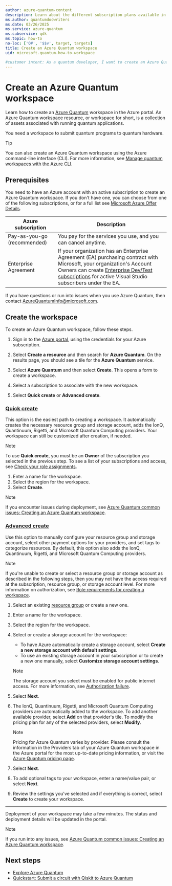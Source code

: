 ```yaml
---
author: azure-quantum-content
description: Learn about the different subscription plans available in Azure and how to create an Azure Quantum workspace.
ms.author: quantumdocwriters
ms.date: 03/26/2025
ms.service: azure-quantum
ms.subservice: qdk
ms.topic: how-to
no-loc: ['Q#', '$$v', target, targets]
title: Create an Azure Quantum workspace
uid: microsoft.quantum.how-to.workspace

#customer intent: As a quantum developer, I want to create an Azure Quantum workspace so that I can run quantum programs on quantum hardware.
---
```


# Create an Azure Quantum workspace

Learn how to create an [Azure Quantum](xref:microsoft.quantum.azure-quantum-overview) workspace in the Azure portal. An Azure Quantum workspace resource, or workspace for short, is a collection of assets associated with running quantum applications.

You need a workspace to submit quantum programs to quantum hardware.

> [!TIP]
> You can also create an Azure Quantum workspace using the Azure command-line interface (CLI). For more information, see [Manage quantum workspaces with the Azure CLI](xref:microsoft.quantum.workspaces-cli).

## Prerequisites

You need to have an Azure account with an active subscription to create an Azure Quantum workspace. If you don't have one, you can choose from one of the following subscriptions, or for a full list see [Microsoft Azure Offer Details](https://azure.microsoft.com/support/legal/offer-details/).

| Azure subscription          | Description |
|-----------------------------|-------------|
| Pay-as-you-go (recommended) | You pay for the services you use, and you can cancel anytime. |
| Enterprise Agreement        | If your organization has an Enterprise Agreement (EA) purchasing contract with Microsoft, your organization's Account Owners can create [Enterprise Dev/Test subscriptions](https://azure.microsoft.com/offers/ms-azr-0148p/) for active Visual Studio subscribers under the EA. |
<!-- 
*** COMMENTED out UNTIL A BASIC EMULATOR PLAN IS CONFIRMED ***

|Free trial for 30 days| After 30 days of sign-up, you **must** upgrade to a [pay-as-you-go subscription](https://azure.microsoft.com/pricing/purchase-options/pay-as-you-go). 
|Azure for Students| With the Azure Quantum Credits you'll have USD500 to use in each quantum hardware provider. Once you've consumed all your credits, you must upgrade to a [pay-as-you-go subscription](https://azure.microsoft.com/pricing/purchase-options/pay-as-you-go), and you can cancel anytime. Sign up [here](https://azure.microsoft.com/offers/ms-azr-0170p/). With Azure for Students you don't need a credit card to sign-up.|
-->

<!-- > [!NOTE]
> The free Azure trial gets you started with USD200 in Azure credits to be used in Azure 1st-party services (Azure Quantum isn't eligible) within the first 30 days of sign-up. Note that you can't use general-purpose Azure Credits with Microsoft third-party quantum providers (providers that aren't owned by Microsoft).
-->

If you have questions or run into issues when you use Azure Quantum, then contact [AzureQuantumInfo@microsoft.com](mailto:AzureQuantumInfo@microsoft.com).

## Create the workspace

To create an Azure Quantum workspace, follow these steps.

1. Sign in to the [Azure portal](https://portal.azure.com), using the credentials for your Azure subscription.

1. Select **Create a resource** and then search for **Azure Quantum**. On the results page, you should see a tile for the **Azure Quantum** service.

1. Select **Azure Quantum** and then select  **Create**. This opens a form to create a workspace.

1. Select a subscription to associate with the new workspace.

1. Select **Quick create** or **Advanced create**.

### [Quick create](#tab/tabid-quick)

This option is the easiest path to creating a workspace. It automatically creates the necessary resource group and storage account, adds the IonQ, Quantinuum, Rigetti, and Microsoft Quantum Computing providers. Your workspace can still be customized after creation, if needed.

> [!NOTE]
> To use **Quick create**, you must be an **Owner** of the subscription you selected in the previous step. To see a list of your subscriptions and access, see [Check your role assignments](xref:microsoft.quantum.how-to.manage-workspace-access#check-your-role-assignments).

1. Enter a name for the workspace.
1. Select the region for the workspace.
1. Select **Create**.

> [!NOTE]
> If you encounter issues during deployment, see [Azure Quantum common issues: Creating an Azure Quantum workspace](xref:microsoft.quantum.azure.common-issues#creating-an-azure-quantum-workspace).

### [Advanced create](#tab/tabid-advanced)

Use this option to manually configure your resource group and storage account, select other payment options for your providers, and set tags to categorize resources. By default, this option also adds the IonQ, Quantinuum, Rigetti, and Microsoft Quantum Computing providers.

> [!NOTE]
> If you're unable to create or select a resource group or storage account as described in the following steps, then you may not have the access required at the subscription, resource group, or storage account level. For more information on authorization, see [Role requirements for creating a workspace](xref:microsoft.quantum.how-to.manage-workspace-access#role-requirements-for-creating-a-workspace).

1. Select an existing [resource group](/azure/azure-resource-manager/management/manage-resource-groups-portal) or create a new one.

1. Enter a name for the workspace.

1. Select the region for the workspace.

1. Select or create a storage account for the workspace:

   - To have Azure automatically create a storage account, select **Create a new storage account with default settings**.
   - To use an existing storage account in your subscription or to create a new one manually, select **Customize storage account settings**.
   > [!NOTE]
   >The storage account you select must be enabled for public internet access. For more information, see [Authorization failure](xref:microsoft.quantum.azure.common-issues#issue-authorizationfailure---this-request-is-not-authorized-to-perform-this-operation).

1. Select **Next**.

1. The IonQ, Quantinuum, Rigetti, and Microsoft Quantum Computing providers are automatically added to the workspace. To add another available provider, select **Add** on that provider's tile. To modify the pricing plan for any of the selected providers, select **Modify**.

   > [!NOTE]
   > Pricing for Azure Quantum varies by provider. Please consult the information in the Providers tab of your Azure Quantum workspace in the Azure portal for the most up-to-date pricing information, or visit the [Azure Quantum pricing page](https://azure.microsoft.com/pricing/details/azure-quantum/).

1. Select **Next**.

1. To add optional tags to your workspace, enter a name/value pair, or select **Next**.

1. Review the settings you've selected and if everything is correct, select **Create** to create your workspace.

***

Deployment of your workspace may take a few minutes. The status and deployment details will be updated in the portal.

> [!NOTE]
> If you run into any issues, see [Azure Quantum common issues: Creating an Azure Quantum workspace](xref:microsoft.quantum.azure.common-issues#creating-an-azure-quantum-workspace).

## Next steps

- [Explore Azure Quantum](xref:microsoft.quantum.get-started.azure-quantum)
- [Quickstart: Submit a circuit with Qiskit to Azure Quantum](xref:microsoft.quantum.quickstarts.computing.qiskit)
